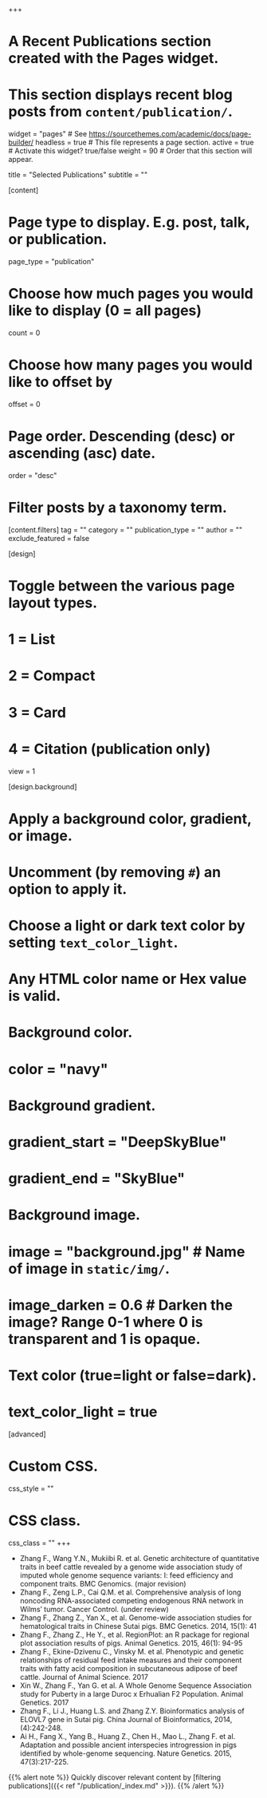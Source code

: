 +++
# A Recent Publications section created with the Pages widget.
# This section displays recent blog posts from `content/publication/`.

widget = "pages"  # See https://sourcethemes.com/academic/docs/page-builder/
headless = true  # This file represents a page section.
active = true  # Activate this widget? true/false
weight = 90  # Order that this section will appear.

title = "Selected Publications"
subtitle = ""

[content]

  # Page type to display. E.g. post, talk, or publication.
  page_type = "publication"

  # Choose how much pages you would like to display (0 = all pages)
  count = 0

  # Choose how many pages you would like to offset by
  offset = 0

  # Page order. Descending (desc) or ascending (asc) date.
  order = "desc"

  # Filter posts by a taxonomy term.
  [content.filters]
    tag = ""
    category = ""
    publication_type = ""
    author = ""
    exclude_featured = false

[design]

  # Toggle between the various page layout types.
  #   1 = List
  #   2 = Compact
  #   3 = Card
  #   4 = Citation (publication only)
  view = 1

[design.background]
  # Apply a background color, gradient, or image.
  #   Uncomment (by removing `#`) an option to apply it.
  #   Choose a light or dark text color by setting `text_color_light`.
  #   Any HTML color name or Hex value is valid.

  # Background color.
  # color = "navy"

  # Background gradient.
  # gradient_start = "DeepSkyBlue"
  # gradient_end = "SkyBlue"

  # Background image.
  # image = "background.jpg"  # Name of image in `static/img/`.
  # image_darken = 0.6  # Darken the image? Range 0-1 where 0 is transparent and 1 is opaque.

  # Text color (true=light or false=dark).
  # text_color_light = true  

[advanced]
 # Custom CSS. 
 css_style = ""

 # CSS class.
 css_class = ""
+++


- Zhang F., Wang Y.N., Mukiibi R. et al. Genetic architecture of quantitative traits in beef cattle revealed by a genome wide association study of imputed whole genome sequence variants: I: feed efficiency and component traits. BMC Genomics. (major revision)
- Zhang F., Zeng L.P., Cai Q.M. et al. Comprehensive analysis of long noncoding RNA-associated competing endogenous RNA network in Wilms’ tumor. Cancer Control. (under review)
- Zhang F., Zhang Z., Yan X., et al. Genome-wide association studies for hematological traits in Chinese Sutai pigs. BMC Genetics. 2014, 15(1): 41
- Zhang F., Zhang Z., He Y., et al. RegionPlot: an R package for regional plot association results of pigs. Animal Genetics. 2015, 46(1): 94-95 
- Zhang F., Ekine-Dzivenu C., Vinsky M. et al. Phenotypic and genetic relationships of residual feed intake measures and their component traits with fatty acid composition in subcutaneous adipose of beef cattle. Journal of Animal Science. 2017 
- Xin W., Zhang F., Yan G. et al. A Whole Genome Sequence Association study for Puberty in a large Duroc x Erhualian F2 Population. Animal Genetics. 2017 
- Zhang F., Li J., Huang L.S. and Zhang Z.Y. Bioinformatics analysis of ELOVL7 gene in Sutai pig. China Journal of Bioinformatics, 2014, (4):242-248. 
- Ai H., Fang X., Yang B., Huang Z., Chen H., Mao L., Zhang F. et al. Adaptation and possible ancient interspecies introgression in pigs identified by whole-genome sequencing. Nature Genetics. 2015, 47(3):217-225. 

{{% alert note %}}
Quickly discover relevant content by [filtering publications]({{< ref "/publication/_index.md" >}}).
{{% /alert %}}